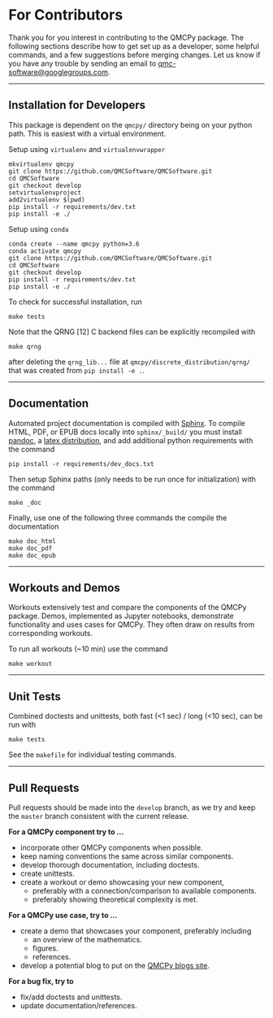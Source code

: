 # For Contributors

Thank you for you interest in contributing to the QMCPy package. The following sections describe how to get set up as a developer, some helpful commands, and a few suggestions before merging changes. Let us know if you have any trouble by sending an email to [qmc-software@googlegroups.com](mailto:qmc-software@googlegroups.com).

---

## Installation for Developers

This package is dependent on the `qmcpy/` directory being on your python path. This is easiest with a virtual environment.

Setup using `virtualenv` and `virtualenvwrapper`

~~~
mkvirtualenv qmcpy
git clone https://github.com/QMCSoftware/QMCSoftware.git
cd QMCSoftware
git checkout develop
setvirtualenvproject
add2virtualenv $(pwd)
pip install -r requirements/dev.txt
pip install -e ./
~~~

Setup using `conda`

~~~
conda create --name qmcpy python=3.6
conda activate qmcpy
git clone https://github.com/QMCSoftware/QMCSoftware.git
cd QMCSoftware
git checkout develop
pip install -r requirements/dev.txt
pip install -e ./
~~~

To check for successful installation, run

~~~
make tests
~~~

Note that the QRNG [12] C backend files can be explicitly recompiled with

~~~
make qrng
~~~

after deleting the `qrng_lib...` file at `qmcpy/discrete_distribution/qrng/` that was created from `pip install -e .`.

----

## Documentation 

Automated project documentation is compiled with [Sphinx](http://www.sphinx-doc.org/). To compile HTML, PDF, or EPUB docs locally into `sphinx/_build/` you must install [pandoc](https://pandoc.org/installing.html), a [latex distribution](https://www.latex-project.org/get/), and add additional python requirements with the command

~~~
pip install -r requirements/dev_docs.txt
~~~

Then setup Sphinx paths (only needs to be run once for initialization) with the command

~~~
make _doc
~~~

Finally, use one of the following three commands the compile the documentation

~~~
make doc_html
make doc_pdf
make doc_epub
~~~

----

## Workouts and Demos

Workouts extensively test and compare the components of the QMCPy package. Demos, implemented as Jupyter notebooks, demonstrate functionality and uses cases for QMCPy. They often draw on results from corresponding workouts. 

To run all workouts (~10 min) use the command

~~~
make workout
~~~

----

## Unit Tests

Combined doctests and unittests, both fast (<1 sec) / long (<10 sec), can be run with

~~~
make tests
~~~

See the `makefile` for individual testing commands.

----

## Pull Requests

Pull requests should be made into the `develop` branch, as we try and keep the `master` branch consistent with the current release. 

**For a QMCPy component try to ...**

- incorporate other QMCPy components when possible.
- keep naming conventions the same across similar components.  
- develop thorough documentation, including doctests.
- create unittests. 
- create a workout or demo showcasing your new component, 
    - preferably with a connection/comparison to available components. 
    - preferably showing theoretical complexity is met. 


**For a QMCPy use case, try to ...**

- create a demo that showcases your component, preferably including
    - an overview of the mathematics. 
    - figures.
    - references. 
- develop a potential blog to put on the [QMCPy blogs site](http://qmcpy.wordpress.com/).

**For a bug fix, try to**

- fix/add doctests and unittests.
- update documentation/references. 